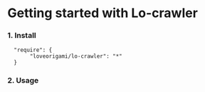 # Getting started with Lo-crawler

### 1. Install

```
  "require": {
       "loveorigami/lo-crawler": "*"
  }
```

### 2. Usage
